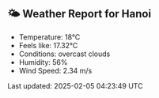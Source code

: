 <!-- WEATHER-START -->
## 🌤 Weather Report for Hanoi

- Temperature: 18°C
- Feels like: 17.32°C
- Conditions: overcast clouds
- Humidity: 56%
- Wind Speed: 2.34 m/s

Last updated: 2025-02-05 04:23:49 UTC
<!-- WEATHER-END -->
